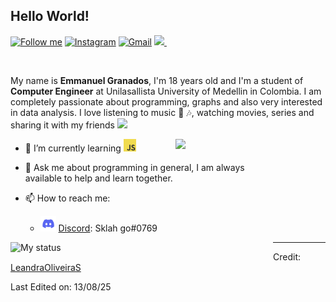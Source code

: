 ## Hello World!


[<img src="https://img.shields.io/github/followers/LeandraOliveiraS?label=follow&style=social" height="22" title="Follow me" />](https://github.com/LeandraOliveiraS) 
[![Instagram](https://img.shields.io/badge/-Instagram-c13584?style=flat&labelColor=c13584&logo=instagram&logoColor=white)](https://www.instagram.com/emxs.g)
[![Gmail](https://img.shields.io/badge/-Gmail-c14438?style=flat&logo=Gmail&logoColor=white)](mailto:leandra.silva@ccc.ufcg.edu.br)
<a href="https://www.youtube.com/channel/UCfc0iDwzZi7CLKIBWBCJNWw">
<img src="https://img.shields.io/badge/EMXS0_-FF0000?style=for-the-badge&logo=Youtubegaming&logoColor=white">
</a>&nbsp;&nbsp;
</p>
<br>


My name is **Emmanuel Granados**, I'm 18 years old and I'm a student of **Computer Engineer** at Unilasallista University of Medellin in Colombia.
I am completely passionate about programming, graphs and also very interested in data analysis. I love listening to music :heartbeat: :notes:, watching movies, series and sharing it with my friends <img height ="20" src= "https://camo.githubusercontent.com/6ba7b982e69849c28d40e15131d5557cd65455a6/68747470733a2f2f6d656469612e67697068792e636f6d2f6d656469612f4c6e516a7057614f4e386e68723231764e572f67697068792e676966" />

<img align= "right" width= "240" src= "https://pa1.narvii.com/6580/8098c6e9207376889eeb0532d9f5a0723c4d73f5_hq.gif"/>


- 🌱 I’m currently learning <img height="20" src="https://raw.githubusercontent.com/github/explore/80688e429a7d4ef2fca1e82350fe8e3517d3494d/topics/javascript/javascript.png"></code>

- 💬 Ask me about programming in general, I am always <br> available to help and learn together.

- 📫 How to reach me: 
   - <a><img height="25" src="https://raw.githubusercontent.com/github/explore/80688e429a7d4ef2fca1e82350fe8e3517d3494d/topics/discord/discord.png"> [Discord](https://discord.com/): Sklah go#0769 </a>

<img title="My status" align="left" heigth="320" width="420" src="https://github-readme-stats.vercel.app/api?username=LeandraOliveiraS&hide=issues&count_private=true&icon_color=871486&title_color=000000&bg_color=ffffff&show_icons=true)"
/>




----
Credit: [LeandraOliveiraS](https://github.com/LeandraOliveiraS)

Last Edited on: 13/08/25
